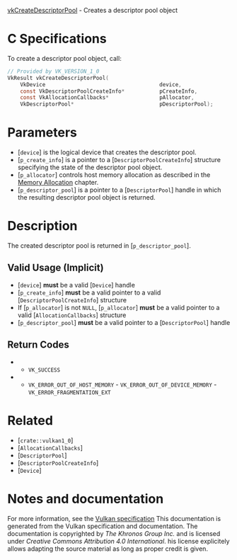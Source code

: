 [vkCreateDescriptorPool](https://www.khronos.org/registry/vulkan/specs/1.3-extensions/man/html/vkCreateDescriptorPool.html) - Creates a descriptor pool object

# C Specifications
To create a descriptor pool object, call:
```c
// Provided by VK_VERSION_1_0
VkResult vkCreateDescriptorPool(
    VkDevice                                    device,
    const VkDescriptorPoolCreateInfo*           pCreateInfo,
    const VkAllocationCallbacks*                pAllocator,
    VkDescriptorPool*                           pDescriptorPool);
```

# Parameters
- [`device`] is the logical device that creates the descriptor pool.
- [`p_create_info`] is a pointer to a [`DescriptorPoolCreateInfo`] structure specifying the state of the descriptor pool object.
- [`p_allocator`] controls host memory allocation as described in the [Memory Allocation](https://www.khronos.org/registry/vulkan/specs/1.3-extensions/html/vkspec.html#memory-allocation) chapter.
- [`p_descriptor_pool`] is a pointer to a [`DescriptorPool`] handle in which the resulting descriptor pool object is returned.

# Description
The created descriptor pool is returned in [`p_descriptor_pool`].
## Valid Usage (Implicit)
-  [`device`] **must**  be a valid [`Device`] handle
-  [`p_create_info`] **must**  be a valid pointer to a valid [`DescriptorPoolCreateInfo`] structure
-    If [`p_allocator`] is not `NULL`, [`p_allocator`] **must**  be a valid pointer to a valid [`AllocationCallbacks`] structure
-  [`p_descriptor_pool`] **must**  be a valid pointer to a [`DescriptorPool`] handle

## Return Codes
*   - `VK_SUCCESS` 
*   - `VK_ERROR_OUT_OF_HOST_MEMORY`  - `VK_ERROR_OUT_OF_DEVICE_MEMORY`  - `VK_ERROR_FRAGMENTATION_EXT`

# Related
- [`crate::vulkan1_0`]
- [`AllocationCallbacks`]
- [`DescriptorPool`]
- [`DescriptorPoolCreateInfo`]
- [`Device`]

# Notes and documentation
For more information, see the [Vulkan specification](https://www.khronos.org/registry/vulkan/specs/1.3-extensions/html/vkspec.html)
This documentation is generated from the Vulkan specification and documentation.
The documentation is copyrighted by *The Khronos Group Inc.* and is licensed under *Creative Commons Attribution 4.0 International*.
his license explicitely allows adapting the source material as long as proper credit is given.
        